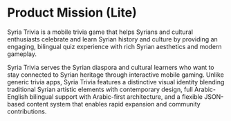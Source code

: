 # Product Mission (Lite)

Syria Trivia is a mobile trivia game that helps Syrians and cultural enthusiasts celebrate and learn Syrian history and culture by providing an engaging, bilingual quiz experience with rich Syrian aesthetics and modern gameplay.

Syria Trivia serves the Syrian diaspora and cultural learners who want to stay connected to Syrian heritage through interactive mobile gaming. Unlike generic trivia apps, Syria Trivia features a distinctive visual identity blending traditional Syrian artistic elements with contemporary design, full Arabic-English bilingual support with Arabic-first architecture, and a flexible JSON-based content system that enables rapid expansion and community contributions.
